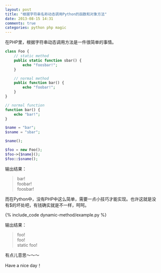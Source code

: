 ```yaml
---
layout: post
title: "根据字符串名称动态调用Python的函数和对象方法"
date: 2013-08-15 14:31
comments: true
categories: python php magic
---
```

在PHP里，根据字符串动态调用方法是一件很简单的事情。

``` php
class Foo {
    // static method
    public static function sbar() {
        echo "foosbar!";
    }

    // normal method
    public function bar() {
        echo "foobar!";
    }  
}

// normal function
function bar() {
    echo "bar!";
}

$name = "bar";
$sname = "sbar";

$name();

$foo = new Foo();
$foo->{$name}();
$foo::$sname();
```
输出结果：  
> bar!  
> foobar!  
> foosbar!

<!-- more -->

而在Python中，没有PHP中这么简单，需要一点小技巧才能实现。也许这就是没有$的坏处吧，有钱确实就是不一样，呵呵。

{% include_code dynamic-method/example.py %}

输出结果：  
> foo!  
> foo!  
> static foo! 

有点儿意思～～～

Have a nice day！